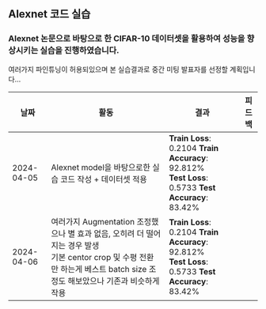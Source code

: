 ## Alexnet 코드 실습

### Alexnet 논문으로 바탕으로 한 CIFAR-10 데이터셋을 활용하여 성능을 향상시키는 실습을 진행하였습니다.

여러가지 파인튜닝이 허용되있으며 본 실습결과로 중간 미팅 발표자를 선정할 계획입니다... 


| 날짜        | 활동                                | 결과                                           | 피드백                                           |
|-------------|-------------------------------------|-------------------------------------------------|-------------------------------------------------|
| 2024-04-05  | Alexnet model을 바탕으로한 실습 코드 작성 + 데이터셋 적용 |**Train Loss**: 0.2104 **Train Accuracy**: 92.812% <br>   **Test Loss**: 0.5733 **Test Accuracy**: 83.42% |
| 2024-04-06  | 여러가지 Augmentation 조정했으나 별 효과 없음, 오히려 더 떨어지는 경우 발생<br> 기본 centor crop 및 수평 전환만 하는게 베스트 batch                                                                   size 조정도 해보았으나 기존과 비슷하게 작용 |**Train Loss**: 0.2104 **Train Accuracy**: 92.812% <br> **Test Loss**: 0.5733 **Test Accuracy**: 83.42% |
